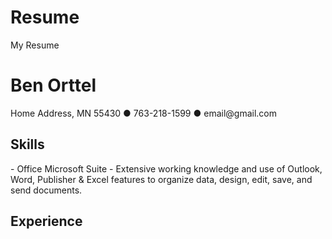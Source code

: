 # Resume
My Resume

<!DOCTYPE html>
<html>
  <body>
    <h1>Ben Orttel</h1>
    <p> Home Address, MN 55430 &#9679 763-218-1599 &#9679 email@gmail.com</p> 
    <h2>Skills</h2>
    <p>- Office Microsoft Suite - Extensive working knowledge and use of Outlook, Word, Publisher & Excel features to organize data, design, edit, save, and send documents.</p>
    <h2>Experience</h2>
  </body>
  </html>
